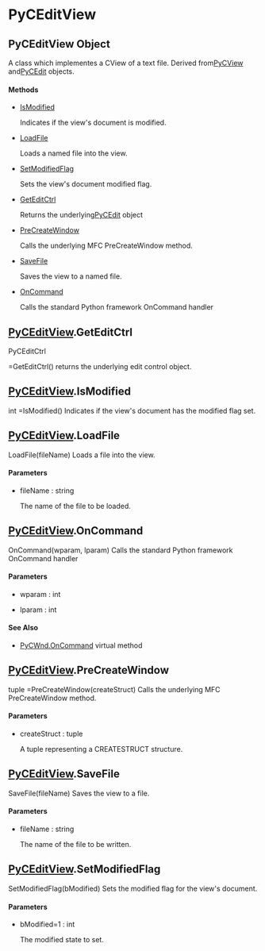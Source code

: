 # PyCEditView

## PyCEditView Object



A class which implementes a CView of a text file\.  Derived from[PyCView](#pycview) and[PyCEdit](#pycedit) objects\.

#### Methods


  - [IsModified](PyCEditView.md#pyceditviewismodified)

    Indicates if the view's document is modified\.&nbsp;

  - [LoadFile](PyCEditView.md#pyceditviewloadfile)

    Loads a named file into the view\.&nbsp;

  - [SetModifiedFlag](PyCEditView.md#pyceditviewsetmodifiedflag)

    Sets the view's document modified flag\.&nbsp;

  - [GetEditCtrl](PyCEditView.md#pyceditviewgeteditctrl)

    Returns the underlying[PyCEdit](#pycedit) object&nbsp;

  - [PreCreateWindow](PyCEditView.md#pyceditviewprecreatewindow)

    Calls the underlying MFC PreCreateWindow method\.&nbsp;

  - [SaveFile](PyCEditView.md#pyceditviewsavefile)

    Saves the view to a named file\.&nbsp;

  - [OnCommand](PyCEditView.md#pyceditviewoncommand)

    Calls the standard Python framework OnCommand handler&nbsp;


## [PyCEditView](#pyceditview)\.GetEditCtrl

PyCEditCtrl

 =GetEditCtrl\(\)
returns the underlying edit control object\.

## [PyCEditView](#pyceditview)\.IsModified



int =IsModified\(\)
Indicates if the view's document has the modified flag set\.

## [PyCEditView](#pyceditview)\.LoadFile

LoadFile\(fileName\)
Loads a file into the view\.

#### Parameters


  - fileName : string

    The name of the file to be loaded\.

## [PyCEditView](#pyceditview)\.OnCommand

OnCommand\(wparam, lparam\)
Calls the standard Python framework OnCommand handler

#### Parameters


  - wparam : int

    

  - lparam : int

    

#### See Also


  - [PyCWnd\.OnCommand](PyCWnd.md#pycwndoncommand_virtual) virtual method

## [PyCEditView](#pyceditview)\.PreCreateWindow



tuple =PreCreateWindow\(createStruct\)
Calls the underlying MFC PreCreateWindow method\.

#### Parameters


  - createStruct : tuple

    A tuple representing a CREATESTRUCT structure\.

## [PyCEditView](#pyceditview)\.SaveFile

SaveFile\(fileName\)
Saves the view to a file\.

#### Parameters


  - fileName : string

    The name of the file to be written\.

## [PyCEditView](#pyceditview)\.SetModifiedFlag

SetModifiedFlag\(bModified\)
Sets the modified flag for the view's document\.

#### Parameters


  - bModified=1 : int

    The modified state to set\.